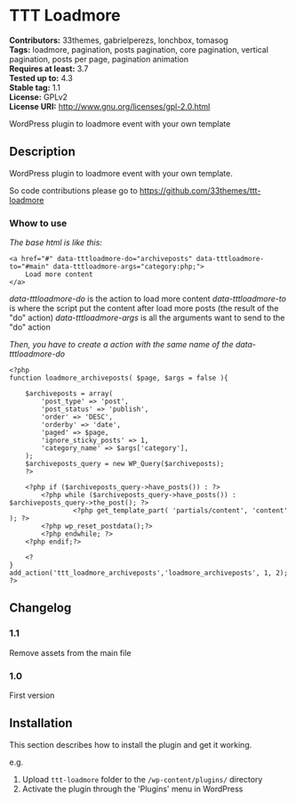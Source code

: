 # TTT Loadmore #
**Contributors:** 33themes, gabrielperezs, lonchbox, tomasog  
**Tags:** loadmore, pagination, posts pagination, core pagination, vertical pagination, posts per page, pagination animation  
**Requires at least:** 3.7  
**Tested up to:** 4.3  
**Stable tag:** 1.1  
**License:** GPLv2  
**License URI:** http://www.gnu.org/licenses/gpl-2.0.html  


WordPress plugin to loadmore event with your own template

## Description ##

WordPress plugin to loadmore event with your own template.

So code contributions please go to https://github.com/33themes/ttt-loadmore

### Whow to use ###

*The base html is like this:*

```
<a href="#" data-tttloadmore-do="archiveposts" data-tttloadmore-to="#main" data-tttloadmore-args="category:php;">
    Load more content
</a>
```

*data-tttloadmore-do* is the action to load more content
*data-tttloadmore-to* is where the script put the content after load more posts (the result of the "do" action)
*data-tttloadmore-args* is all the arguments want to send to the "do" action

*Then, you have to create a action with the same name of the data-tttloadmore-do*

``` 
<?php
function loadmore_archiveposts( $page, $args = false ){

    $archiveposts = array(
        'post_type' => 'post',
        'post_status' => 'publish',
        'order' => 'DESC',
        'orderby' => 'date',
        'paged' => $page,
        'ignore_sticky_posts' => 1,
        'category_name' => $args['category'],
    );
    $archiveposts_query = new WP_Query($archiveposts);
    ?>

    <?php if ($archiveposts_query->have_posts()) : ?>
        <?php while ($archiveposts_query->have_posts()) : $archiveposts_query->the_post(); ?>
                <?php get_template_part( 'partials/content', 'content' ); ?>
        <?php wp_reset_postdata();?>
        <?php endwhile; ?>
    <?php endif;?>
    
    <?
}
add_action('ttt_loadmore_archiveposts','loadmore_archiveposts', 1, 2);
?>
``` 

## Changelog ##

### 1.1 ###
Remove assets from the main file

### 1.0 ###
First version

## Installation ##

This section describes how to install the plugin and get it working.

e.g.

1. Upload `ttt-loadmore` folder to the `/wp-content/plugins/` directory
1. Activate the plugin through the 'Plugins' menu in WordPress

